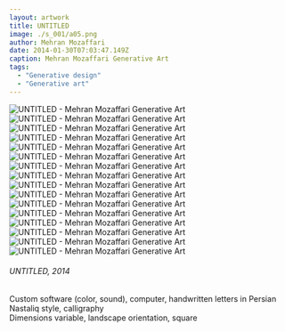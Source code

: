 ```yaml
---
layout: artwork
title: UNTITLED
image: ./s_001/a05.png
author: Mehran Mozaffari
date: 2014-01-30T07:03:47.149Z
caption: Mehran Mozaffari Generative Art
tags: 
  - "Generative design"
  - "Generative art"
---
```


![UNTITLED - Mehran Mozaffari Generative Art](./s_001/a01.png)
![UNTITLED - Mehran Mozaffari Generative Art](./s_001/a02.png)
![UNTITLED - Mehran Mozaffari Generative Art](./s_001/a03.png)
![UNTITLED - Mehran Mozaffari Generative Art](./s_001/a04.png)
![UNTITLED - Mehran Mozaffari Generative Art](./s_001/a05.png) 
![UNTITLED - Mehran Mozaffari Generative Art](./s_001/a06.png)
![UNTITLED - Mehran Mozaffari Generative Art](./s_001/a07.png)
![UNTITLED - Mehran Mozaffari Generative Art](./s_001/a08.png)
![UNTITLED - Mehran Mozaffari Generative Art](./s_001/a09.png)
![UNTITLED - Mehran Mozaffari Generative Art](./s_001/a10.png)
![UNTITLED - Mehran Mozaffari Generative Art](./s_001/a11.png)
![UNTITLED - Mehran Mozaffari Generative Art](./s_001/a12.png)
![UNTITLED - Mehran Mozaffari Generative Art](./s_001/a13.png)
![UNTITLED - Mehran Mozaffari Generative Art](./s_001/a14.png) 
![UNTITLED - Mehran Mozaffari Generative Art](./s_001/a15.png)
![UNTITLED - Mehran Mozaffari Generative Art](./s_001/a16.png)


###### UNTITLED, 2014
Custom software (color, sound), computer, handwritten letters in Persian Nastaliq style, calligraphy <br>
Dimensions variable, landscape orientation, square